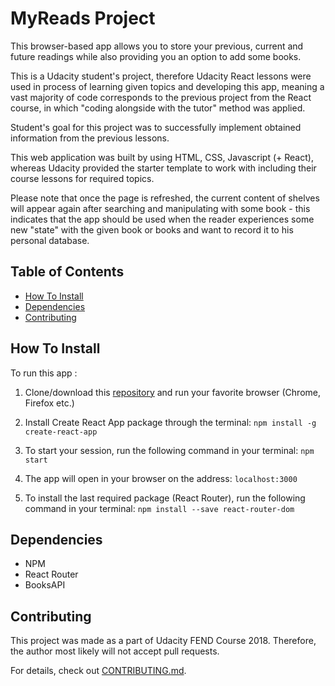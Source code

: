 # MyReads Project

This browser-based app allows you to store your previous, current and future readings while also providing you an option to add some books.

This is a Udacity student's project, therefore Udacity React lessons were used in process of learning given topics and developing this app, meaning a vast majority of code corresponds to the previous project from the React course, in which "coding alongside with the tutor" method was applied.

Student's goal for this project was to successfully implement obtained information from the previous lessons.

This web application was built by using HTML, CSS, Javascript (+ React), whereas Udacity provided the starter template to work with including their course lessons for required topics.

Please note that once the page is refreshed, the current content of shelves will appear again after searching and manipulating with some book - this indicates that the app should be used when the reader experiences some new "state" with the given book or books and want to record it to his personal database.

## Table of Contents

- [How To Install](#how_to_install)
- [Dependencies](#dependencies)
- [Contributing](#contributing)

## How To Install

To run this app :

1.  Clone/download this [repository](https://github.com/towmass/my-reads) and run your favorite browser (Chrome, Firefox etc.)

2.  Install Create React App package through the terminal: `npm install -g create-react-app`

3.  To start your session, run the following command in your terminal: `npm start`

4.  The app will open in your browser on the address: `localhost:3000`

5.  To install the last required package (React Router), run the following command in your terminal: `npm install --save react-router-dom`

## Dependencies

- NPM
- React Router
- BooksAPI

## Contributing

This project was made as a part of Udacity FEND Course 2018. Therefore, the author most likely will not accept pull requests.

For details, check out [CONTRIBUTING.md](CONTRIBUTING.md).
